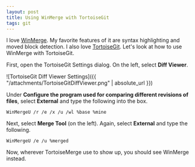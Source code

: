 ```yaml
---
layout: post
title: Using WinMerge with TortoiseGit
tags: git
---
```


I love [WinMerge][1]. My favorite features of it are syntax highlighting and moved block detection. I also love
[TortoiseGit][2]. Let's look at how to use WinMerge with TortoiseGit.

First, open the TortoiseGit Settings dialog. On the left, select **Diff Viewer**.

![TortoiseGit Diff Viewer Settings]({{ "/attachments/TortoiseGitDiffViewer.png" | absolute_url }})

Under **Configure the program used for comparing different revisions of files**, select **External** and type the
following into the box.

    WinMergeU /r /e /x /u /wl %base %mine

Next, select **Merge Tool** (on the left). Again, select **External** and type the following.

    WinMergeU /e /u %merged

Now, wherever TortoiseMerge use to show up, you should see WinMerge instead.


  [1]: http://winmerge.org
  [2]: https://code.google.com/p/tortoisegit
